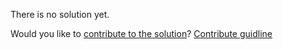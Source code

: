 
There is no solution yet.

Would you like to [contribute to the solution](https://github.com/BFEdev/BFE.dev-solutions/blob/main/quiz/this-II_en.md)? [Contribute guidline](https://github.com/BFEdev/BFE.dev-solutions#how-to-contribute)
